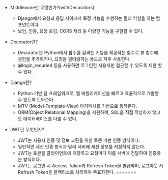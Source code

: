 
- Middleware란 무엇인가?(withDecorators)
    - Django에서 요청과 응답 사이에서 특정 기능을 수행하는 필터 역할을 하는 컴포넌트이다.
    - 보안, 인증, 요청 로깅, CORS 처리 등 다양한 기능을 구현할 수 있다.

- Decorator란?
    - Decorator는 Python에서 함수를 감싸는 기능을 제공하는 함수로 뷰 함수에 권한을 추가하거나, 요청을 필터링하는 용도로 자주 사용한다.
    - @login_requried 등을 사용하면 로그인한 사용자만 접근할 수 있도록 제한 할 수 있다.

- Django란?
    - Python 기반 웹 프레임워크로, 웹 애플리케이션을 빠르고 효율적으로 개발할 수 있도록 도와준다.
    - MTV (Model-Template-View) 아키텍처를 기반으로 동작한다.
    - ORM(Object Relational Mapping)을 지원하여, SQL을 직접 작성하지 않고도 데이터베이스를 다룰 수 있다.

- JWT란 무엇인가?
    - JWT는 사용자 인증 및 정보 교환을 위한 토큰 기반 인증 방식이다.
    - 일반적인 세션 인증 방식과 달리 서버에 세션 정보를 저장하지 않는다.
    - JWT는 토큰을 클라이언트에 저장하고 요청마다 이를 서버에 전달하여 인증하는 방식이다.
    - JWT는 로그인 시 Access Token과 Refresh Token을 발급하며, 로그아웃 시 Refresh Token을 블랙리스트 처리하여 무효화한다.
=======
